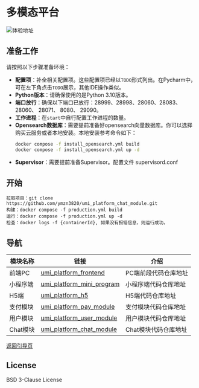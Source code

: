 # 多模态平台

![体验地址](https://umi-intelligence.oss-cn-shenzhen.aliyuncs.com/static/website/screenshot-ai.umi6.com-2024.03.13-10_15_32.png)

## 准备工作

请按照以下步骤准备环境：

- **配置项**：补全相关配置项。这些配置项已经以`TODO`形式列出。在Pycharm中，可在左下角点击`TODO`展示，其他IDE操作类似。
- **Python版本**：请确保使用的是Python 3.10版本。
- **端口放行**：确保以下端口已放行：28999、28998、28060、28083、28060、 28071、 8080、 29090。
- **工作进程**：在`start`中自行配置工作进程的数量。
- **Opensearch数据库**：需要提前准备好opensearch向量数据库。你可以选择购买云服务或者本地安装。本地安装参考命令如下：
  ```sh
  docker compose -f install_opensearch.yml build 
  docker compose -f install_opensearch.yml up -d
- **Supervisor**：需要提前准备Supervisor。配置文件 supervisord.conf


## 开始
    拉取项目：git clone https://github.com/ymzn3820/umi_platform_chat_module.git
    构建：docker compose -f production.yml build
    运行：docker compose -f production.yml up -d
    检查：docker logs -f {containerId}, 如果没有报错信息，则运行成功。

## 导航
| 模块名称 | 链接 | 介绍|
| -------- | ---- |---- |
| 前端PC | [umi_platform_frontend](https://github.com/ymzn3820/umi_platform_frontend) | PC端前段代码仓库地址|
| 小程序端 | [umi_platform_mini_program](https://github.com/ymzn3820/umi_platform_mini_program) |小程序端代码仓库地址|
| H5端 | [umi_platform_h5](https://github.com/ymzn3820/umi_platform_h5) |H5端代码仓库地址|
| 支付模块 | [umi_platform_pay_module](https://github.com/ymzn3820/umi_platform_pay_module) |支付模块代码仓库地址|
| 用户模块 | [umi_platform_user_module](https://github.com/ymzn3820/umi_platform_user_module) |用户模块代码仓库地址|
| Chat模块 | [umi_platform_chat_module](https://github.com/ymzn3820/umi_platform_chat_module) |Chat模块代码仓库地址|

[返回引导页](https://github.com/ymzn3820/umi_platform_pay_module)

## License

BSD 3-Clause License
